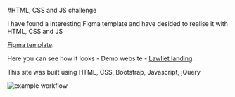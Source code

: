 
#HTML, CSS and JS challenge

I have found a interesting Figma template and have desided to realise it with HTML, CSS and JS

[Figma template](https://www.figma.com/file/UDhNYLmPfQRLU8gbelhejv/Lawyer-Landing-Page---Lawliet-(Community)).

Here you can see how it looks - Demo website - [Lawliet landing](https://lawliet.surge.sh/).

This site was built using HTML, CSS, Bootstrap, Javascript, jQuery

![example workflow](https://github.com/anfisabreus/wildbirds/workflows/Lint%20Code%20Base/badge.svg)